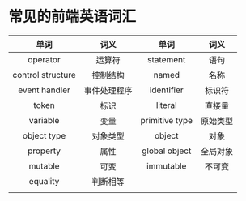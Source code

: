 # 常见的前端英语词汇  

| 单词 | 词义 | 单词 | 词义 |
| :-----: | :-----: | :-----: | :-----: |
| operator | 运算符 | statement | 语句 |
| control structure | 控制结构 | named | 名称 |
| event handler | 事件处理程序 | identifier | 标识符 |
| token | 标识 | literal | 直接量 |
| variable | 变量 | primitive type | 原始类型 |
| object type | 对象类型 | object | 对象 |
| property | 属性 | global object | 全局对象 |
| mutable | 可变 | immutable | 不可变 |
| equality | 判断相等 |  |  |
|  |  |  |  |
